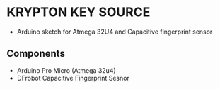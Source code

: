 # KRYPTON KEY SOURCE

- Arduino sketch for Atmega 32U4 and Capacitive fingerprint sensor

## Components

- Arduino Pro Micro (Atmega 32u4)
- DFrobot Capacitive Fingerprint Sesnor
